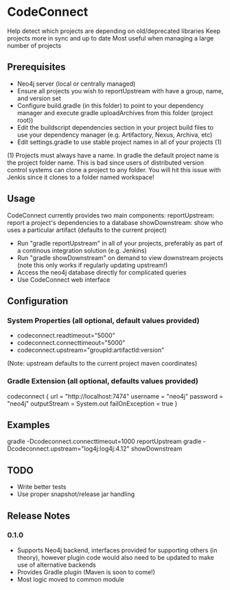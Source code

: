 # CodeConnect
Help detect which projects are depending on old/deprecated libraries
Keep projects more in sync and up to date
Most useful when managing a large number of projects

## Prerequisites
* Neo4j server (local or centrally managed)
* Ensure all projects you wish to reportUpstream with have a group, name, and version set
* Configure build.gradle (in this folder) to point to your dependency manager and execute gradle uploadArchives from this folder (project root))
* Edit the buildscript dependencies section in your project build files to use your dependency manager (e.g. Artifactory, Nexus, Archiva, etc)
* Edit settings.gradle to use stable project names in all of your projects (1)

(1) Projects must always have a name. In gradle the default project name is the project folder name.
	This is bad since users of distributed version control systems can clone a project to any folder.
	You will hit this issue with Jenkis since it clones to a folder named workspace!

## Usage
CodeConnect currently provides two main components:
reportUpstream: report a project's dependencies to a database
showDownstream: show who uses a particular artifact (defaults to the current project)

* Run "gradle reportUpstream" in all of your projects, preferably as part of a continous integration solution (e.g. Jenkins)
* Run "gradle showDownstream" on demand to view downstream projects (note this only works if regularly updating upstream!)
* Access the neo4j database directly for complicated queries
* Use CodeConnect web interface

## Configuration
### System Properties (all optional, default values provided)
* codeconnect.readtimeout="5000"
* codeconnect.connecttimeout="5000"
* codeconnect.upstream="groupId:artifactId:version"

(Note: upstream defaults to the current project maven coordinates)

### Gradle Extension (all optional, defaults values provided)
codeconnect {
	url = "http://localhost:7474"
	username = "neo4j"
	password = "neo4j"
	outputStream = System.out
	failOnException = true
}

## Examples
gradle -Dcodeconnect.connecttimeout=1000 reportUpstream 
gradle -Dcodeconnect.upstream="log4j:log4j:4.12" showDownstream

## TODO
* Write better tests
* Use proper snapshot/release jar handling

## Release Notes
### 0.1.0
* Supports Neo4j backend, interfaces provided for supporting others (in theory), however plugin code would also need to be updated to make use of alternative backends
* Provides Gradle plugin (Maven is soon to come!)
* Most logic moved to common module
